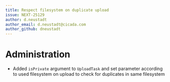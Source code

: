 ```yaml
---
title: Respect filesystem on duplicate upload
issue: NEXT-25129
author: d.neustadt
author_email: d.neustadt@cicada.com
author_github: dneustadt
---
```

# Administration
* Added `isPrivate` argument to `UploadTask` and set parameter according to used filesystem on upload to check for duplicates in same filesystem
